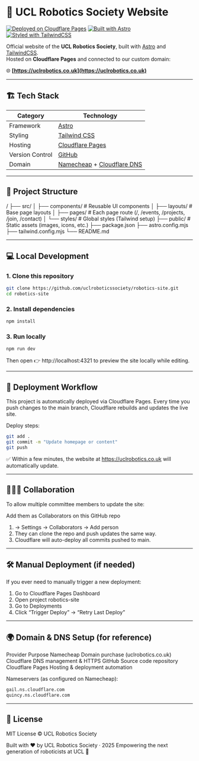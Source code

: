 # 🤖 UCL Robotics Society Website

[![Deployed on Cloudflare Pages](https://img.shields.io/badge/Deployed%20on-Cloudflare%20Pages-F38020?logo=cloudflare&logoColor=white)](https://uclrobotics.co.uk)
[![Built with Astro](https://img.shields.io/badge/Built%20with-Astro-BC52EE?logo=astro&logoColor=white)](https://astro.build/)
[![Styled with TailwindCSS](https://img.shields.io/badge/Styled%20with-TailwindCSS-06B6D4?logo=tailwindcss&logoColor=white)](https://tailwindcss.com/)

Official website of the **UCL Robotics Society**, built with [Astro](https://astro.build/) and [TailwindCSS](https://tailwindcss.com/).  
Hosted on **Cloudflare Pages** and connected to our custom domain:

🌐 **[https://uclrobotics.co.uk](https://uclrobotics.co.uk)**

---

## 🏗️ Tech Stack

| Category | Technology |
|-----------|-------------|
| Framework | [Astro](https://astro.build/) |
| Styling | [Tailwind CSS](https://tailwindcss.com/) |
| Hosting | [Cloudflare Pages](https://pages.cloudflare.com/) |
| Version Control | [GitHub](https://github.com/uclroboticssociety/robotics-site) |
| Domain | [Namecheap](https://www.namecheap.com/) + [Cloudflare DNS](https://dash.cloudflare.com/) |

---

## 🧭 Project Structure
/
├── src/
│ ├── components/ # Reusable UI components
│ ├── layouts/ # Base page layouts
│ ├── pages/ # Each page route (/, /events, /projects, /join, /contact)
│ └── styles/ # Global styles (Tailwind setup)
├── public/ # Static assets (images, icons, etc.)
├── package.json
├── astro.config.mjs
├── tailwind.config.mjs
└── README.md

---

## 💻 Local Development

### 1. Clone this repository
```bash
git clone https://github.com/uclroboticssociety/robotics-site.git
cd robotics-site
```
### 2. Install dependencies 
```bash
npm install
```
### 3. Run locally
```bash
npm run dev
```
Then open 👉 http://localhost:4321
to preview the site locally while editing.

---

## 🚀 Deployment Workflow

This project is automatically deployed via Cloudflare Pages.
Every time you push changes to the main branch, Cloudflare rebuilds and updates the live site.

Deploy steps:
```bash
git add .
git commit -m "Update homepage or content"
git push
```
✅ Within a few minutes,
the website at https://uclrobotics.co.uk
will automatically update.

---

## 🧑‍🤝‍🧑 Collaboration

To allow multiple committee members to update the site:

Add them as Collaborators on this GitHub repo
1. → Settings → Collaborators → Add person
2. They can clone the repo and push updates the same way.
3. Cloudflare will auto-deploy all commits pushed to main.

---

## 🛠️ Manual Deployment (if needed)

If you ever need to manually trigger a new deployment:

1. Go to Cloudflare Pages Dashboard
2. Open project robotics-site
3. Go to Deployments
4. Click “Trigger Deploy” → “Retry Last Deploy”

---

## 🌍 Domain & DNS Setup (for reference)
Provider	           Purpose
Namecheap	           Domain purchase (uclrobotics.co.uk)
Cloudflare	           DNS management & HTTPS
GitHub	               Source code repository
Cloudflare Pages	   Hosting & deployment automation

Nameservers (as configured on Namecheap):
```bash
gail.ns.cloudflare.com
quincy.ns.cloudflare.com
```

---

## 📄 License
MIT License © UCL Robotics Society

Built with ❤️ by UCL Robotics Society · 2025
Empowering the next generation of roboticists at UCL 🤖